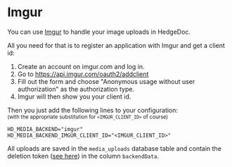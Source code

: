 # Imgur

You can use [Imgur](https://imgur.com) to handle your image uploads in HedgeDoc.

All you need for that is to register an application with Imgur and get a client id:

1. Create an account on imgur.com and log in.
2. Go to <https://api.imgur.com/oauth2/addclient>
3. Fill out the form and choose "Anonymous usage without user authorization" as the authorization type.
4. Imgur will then show you your client id.

Then you just add the following lines to your configuration:  
<small>(with the appropriate substitution for `<IMGUR_CLIENT_ID>` of course)</small>
```
HD_MEDIA_BACKEND="imgur"
HD_MEDIA_BACKEND_IMGUR_CLIENT_ID="<IMGUR_CLIENT_ID>"
```

All uploads are saved in the `media_uploads` database table and contain the deletion token ([see here](https://apidocs.imgur.com/#949d6cb0-5e55-45f7-8853-8c44a108399c)) in the column `backendData`.

